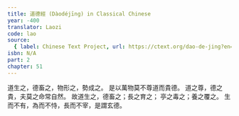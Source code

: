```yaml
---
title: 道德經 (Dàodéjīng) in Classical Chinese
year: -400
translator: Laozi
code: lao
source:
  { label: Chinese Text Project, url: https://ctext.org/dao-de-jing?en=off }
isbn: N/A
part: 2
chapter: 51
---
```


道生之，德畜之，物形之，勢成之。
是以萬物莫不尊道而貴德。
道之尊，德之貴，夫莫之命常自然。
故道生之，德畜之；長之育之；
亭之毒之；養之覆之。
生而不有，為而不恃，長而不宰，是謂玄德。
